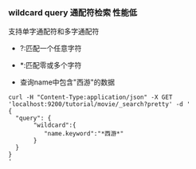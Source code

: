 ### wildcard query 通配符检索  性能低
支持单字通配符和多字通配符
* ?:匹配一个任意字符
* *:匹配零或多个字符

* 查询name中包含"西游"的数据
```
curl -H "Content-Type:application/json" -X GET 'localhost:9200/tutorial/movie/_search?pretty' -d '
{
  "query": {
       "wildcard":{
          "name.keyword":"*西游*"
       }
  }
}
'
```
